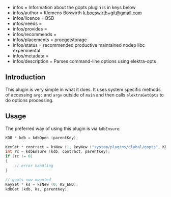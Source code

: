 - infos = Information about the gopts plugin is in keys below
- infos/author = Klemens Böswirth <k.boeswirth+git@gmail.com>
- infos/licence = BSD
- infos/needs =
- infos/provides =
- infos/recommends =
- infos/placements = procgetstorage
- infos/status = recommended productive maintained nodep libc experimental
- infos/metadata =
- infos/description = Parses command-line options using elektra-opts

## Introduction

This plugin is very simple in what it does. It uses system specific methods of accessing `argc` and `argv` outside of `main` and then calls
`elektraGetOpts` to do options processing.

## Usage

The preferred way of using this plugin is via `kdbEnsure`:

```c
KDB * kdb = kdbOpen (parentKey);

KeySet * contract = ksNew (1, keyNew ("system/plugins/global/gopts", KEY_VALUE, "mounted", KEY_END), KS_END);
int rc = kdbEnsure (kdb, contract, parentKey);
if (rc != 0)
{
	// error handling
}

// gopts now mounted
KeySet * ks = ksNew (0, KS_END);
kdbGet (kdb, ks, parentKey);
```
